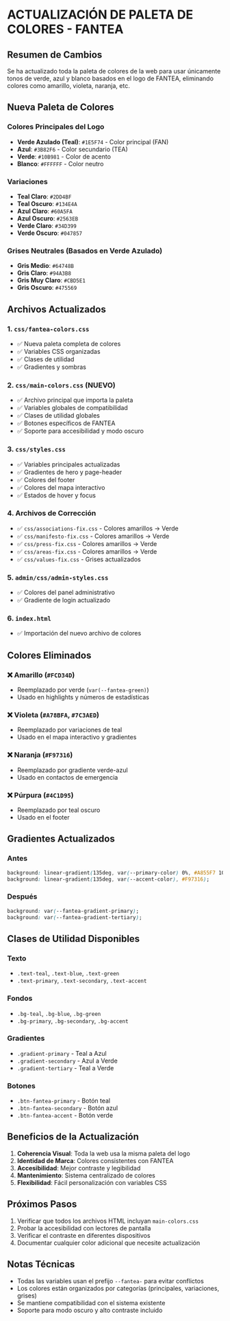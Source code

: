 # ACTUALIZACIÓN DE PALETA DE COLORES - FANTEA

## Resumen de Cambios

Se ha actualizado toda la paleta de colores de la web para usar únicamente tonos de verde, azul y blanco basados en el logo de FANTEA, eliminando colores como amarillo, violeta, naranja, etc.

## Nueva Paleta de Colores

### Colores Principales del Logo
- **Verde Azulado (Teal)**: `#1E5F74` - Color principal (FAN)
- **Azul**: `#3B82F6` - Color secundario (TEA)  
- **Verde**: `#10B981` - Color de acento
- **Blanco**: `#FFFFFF` - Color neutro

### Variaciones
- **Teal Claro**: `#2DD4BF`
- **Teal Oscuro**: `#134E4A`
- **Azul Claro**: `#60A5FA`
- **Azul Oscuro**: `#2563EB`
- **Verde Claro**: `#34D399`
- **Verde Oscuro**: `#047857`

### Grises Neutrales (Basados en Verde Azulado)
- **Gris Medio**: `#64748B`
- **Gris Claro**: `#94A3B8`
- **Gris Muy Claro**: `#CBD5E1`
- **Gris Oscuro**: `#475569`

## Archivos Actualizados

### 1. `css/fantea-colors.css`
- ✅ Nueva paleta completa de colores
- ✅ Variables CSS organizadas
- ✅ Clases de utilidad
- ✅ Gradientes y sombras

### 2. `css/main-colors.css` (NUEVO)
- ✅ Archivo principal que importa la paleta
- ✅ Variables globales de compatibilidad
- ✅ Clases de utilidad globales
- ✅ Botones específicos de FANTEA
- ✅ Soporte para accesibilidad y modo oscuro

### 3. `css/styles.css`
- ✅ Variables principales actualizadas
- ✅ Gradientes de hero y page-header
- ✅ Colores del footer
- ✅ Colores del mapa interactivo
- ✅ Estados de hover y focus

### 4. Archivos de Corrección
- ✅ `css/associations-fix.css` - Colores amarillos → Verde
- ✅ `css/manifesto-fix.css` - Colores amarillos → Verde
- ✅ `css/press-fix.css` - Colores amarillos → Verde
- ✅ `css/areas-fix.css` - Colores amarillos → Verde
- ✅ `css/values-fix.css` - Grises actualizados

### 5. `admin/css/admin-styles.css`
- ✅ Colores del panel administrativo
- ✅ Gradiente de login actualizado

### 6. `index.html`
- ✅ Importación del nuevo archivo de colores

## Colores Eliminados

### ❌ Amarillo (`#FCD34D`)
- Reemplazado por verde (`var(--fantea-green)`)
- Usado en highlights y números de estadísticas

### ❌ Violeta (`#A78BFA`, `#7C3AED`)
- Reemplazado por variaciones de teal
- Usado en el mapa interactivo y gradientes

### ❌ Naranja (`#F97316`)
- Reemplazado por gradiente verde-azul
- Usado en contactos de emergencia

### ❌ Púrpura (`#4C1D95`)
- Reemplazado por teal oscuro
- Usado en el footer

## Gradientes Actualizados

### Antes
```css
background: linear-gradient(135deg, var(--primary-color) 0%, #A855F7 100%);
background: linear-gradient(135deg, var(--accent-color), #F97316);
```

### Después
```css
background: var(--fantea-gradient-primary);
background: var(--fantea-gradient-tertiary);
```

## Clases de Utilidad Disponibles

### Texto
- `.text-teal`, `.text-blue`, `.text-green`
- `.text-primary`, `.text-secondary`, `.text-accent`

### Fondos
- `.bg-teal`, `.bg-blue`, `.bg-green`
- `.bg-primary`, `.bg-secondary`, `.bg-accent`

### Gradientes
- `.gradient-primary` - Teal a Azul
- `.gradient-secondary` - Azul a Verde
- `.gradient-tertiary` - Teal a Verde

### Botones
- `.btn-fantea-primary` - Botón teal
- `.btn-fantea-secondary` - Botón azul
- `.btn-fantea-accent` - Botón verde

## Beneficios de la Actualización

1. **Coherencia Visual**: Toda la web usa la misma paleta del logo
2. **Identidad de Marca**: Colores consistentes con FANTEA
3. **Accesibilidad**: Mejor contraste y legibilidad
4. **Mantenimiento**: Sistema centralizado de colores
5. **Flexibilidad**: Fácil personalización con variables CSS

## Próximos Pasos

1. Verificar que todos los archivos HTML incluyan `main-colors.css`
2. Probar la accesibilidad con lectores de pantalla
3. Verificar el contraste en diferentes dispositivos
4. Documentar cualquier color adicional que necesite actualización

## Notas Técnicas

- Todas las variables usan el prefijo `--fantea-` para evitar conflictos
- Los colores están organizados por categorías (principales, variaciones, grises)
- Se mantiene compatibilidad con el sistema existente
- Soporte para modo oscuro y alto contraste incluido
